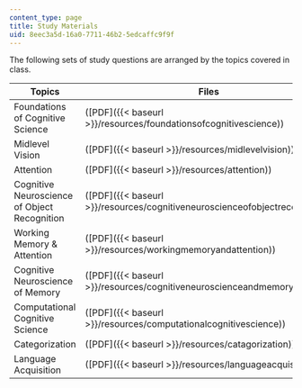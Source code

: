 ```yaml
---
content_type: page
title: Study Materials
uid: 8eec3a5d-16a0-7711-46b2-5edcaffc9f9f
---
```


The following sets of study questions are arranged by the topics covered in class.

| Topics | Files |
| --- | --- |
| Foundations of Cognitive Science | ([PDF]({{< baseurl >}}/resources/foundationsofcognitivescience)) |
| Midlevel Vision | ([PDF]({{< baseurl >}}/resources/midlevelvision)) |
| Attention | ([PDF]({{< baseurl >}}/resources/attention)) |
| Cognitive Neuroscience of Object Recognition | ([PDF]({{< baseurl >}}/resources/cognitiveneuroscienceofobjectrecognition)) |
| Working Memory & Attention | ([PDF]({{< baseurl >}}/resources/workingmemoryandattention)) |
| Cognitive Neuroscience of Memory | ([PDF]({{< baseurl >}}/resources/cognitiveneuroscienceandmemory)) |
| Computational Cognitive Science | ([PDF]({{< baseurl >}}/resources/computationalcognitivescience)) |
| Categorization | ([PDF]({{< baseurl >}}/resources/catagorization)) |
| Language Acquisition | ([PDF]({{< baseurl >}}/resources/languageacquisition))